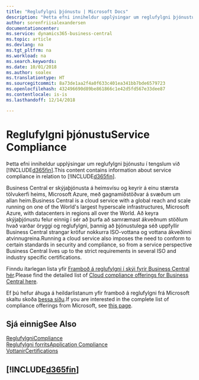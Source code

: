 ```yaml
---
title: "Reglufylgni þjónustu | Microsoft Docs"
description: "Þetta efni inniheldur upplýsingar um reglufylgni þjónustu í tengslum við Business Central."
author: sorenfriisalexandersen
documentationcenter: 
ms.service: dynamics365-business-central
ms.topic: article
ms.devlang: na
ms.tgt_pltfrm: na
ms.workload: na
ms.search.keywords: 
ms.date: 10/01/2018
ms.author: soalex
ms.translationtype: HT
ms.sourcegitcommit: 8a73de1aa2f4a0f633c401ea341bb7bde6579723
ms.openlocfilehash: 432496690d89be861866c1e42d5fd567e33dee87
ms.contentlocale: is-is
ms.lasthandoff: 12/14/2018

---
```

# <a name="service-compliance"></a><span data-ttu-id="5ce03-103">Reglufylgni þjónustu</span><span class="sxs-lookup"><span data-stu-id="5ce03-103">Service Compliance</span></span>
<span data-ttu-id="5ce03-104">Þetta efni inniheldur upplýsingar um reglufylgni þjónustu í tengslum við [!INCLUDE[d365fin](../includes/d365fin_md.md)].</span><span class="sxs-lookup"><span data-stu-id="5ce03-104">This content contains information about service compliance in relation to [!INCLUDE[d365fin](../includes/d365fin_md.md)].</span></span>  

<span data-ttu-id="5ce03-105">Business Central er skýjaþjónusta á heimsvísu og keyrir á einu stærsta tölvukerfi heims, Microsoft Azure, með gagnamiðstöðvar á svæðum um allan heim.</span><span class="sxs-lookup"><span data-stu-id="5ce03-105">Business Central is a cloud service with a global reach and scale running on one of the World's largest hyperscale infrastructures, Microsoft Azure, with datacenters in regions all over the World.</span></span> <span data-ttu-id="5ce03-106">Að keyra skýjaþjónustu felur einnig í sér að þurfa að samræmast ákveðnum stöðlum hvað varðar öryggi og reglufylgni, þannig að þjónustulega séð uppfyllir Business Central strangar kröfur nokkurra ISO-vottana og vottana ákveðinni atvinnugreina.</span><span class="sxs-lookup"><span data-stu-id="5ce03-106">Running a cloud service also imposes the need to conform to certain standards in security and compliance, so from a service perspective Business Central lives up to the strict requirements in several ISO and industry specific certifications.</span></span>

<span data-ttu-id="5ce03-107">Finndu ítarlegan lista yfir [Framboð á reglufylgni í skýi fyrir Business Central hér](https://aka.ms/d365-compliance-list).</span><span class="sxs-lookup"><span data-stu-id="5ce03-107">Please find the detailed list of [Cloud compliance offerings for Business Central here](https://aka.ms/d365-compliance-list).</span></span>

<span data-ttu-id="5ce03-108">Ef þú hefur áhuga á heildarlistanum yfir framboð á reglufylgni frá Microsoft skaltu skoða [þessa síðu](https://www.microsoft.com/en-us/trustcenter/compliance/complianceofferings).</span><span class="sxs-lookup"><span data-stu-id="5ce03-108">If you are interested in the complete list of compliance offerings from Microsoft, see [this page](https://www.microsoft.com/en-us/trustcenter/compliance/complianceofferings).</span></span>

## <a name="see-also"></a><span data-ttu-id="5ce03-109">Sjá einnig</span><span class="sxs-lookup"><span data-stu-id="5ce03-109">See Also</span></span>  
[<span data-ttu-id="5ce03-110">Reglufylgni</span><span class="sxs-lookup"><span data-stu-id="5ce03-110">Compliance</span></span>](compliance-overview.md)  
[<span data-ttu-id="5ce03-111">Reglufylgni forrits</span><span class="sxs-lookup"><span data-stu-id="5ce03-111">Application Compliance</span></span>](compliance-application-compliance.md)  
[<span data-ttu-id="5ce03-112">Vottanir</span><span class="sxs-lookup"><span data-stu-id="5ce03-112">Certifications</span></span>](compliance-certifications.md)  

 ## [!INCLUDE[d365fin](../includes/free_trial_md.md)]  
 

